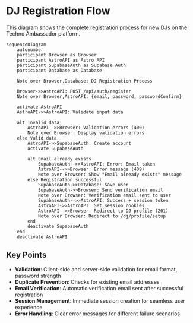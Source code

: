# DJ Registration Flow

This diagram shows the complete registration process for new DJs on the Techno Ambassador platform.

```mermaid
sequenceDiagram
    autonumber
    participant Browser as Browser
    participant AstroAPI as Astro API
    participant SupabaseAuth as Supabase Auth
    participant Database as Database

    Note over Browser,Database: DJ Registration Process

    Browser->>AstroAPI: POST /api/auth/register
    Note over Browser,AstroAPI: {email, password, passwordConfirm}

    activate AstroAPI
    AstroAPI->>AstroAPI: Validate input data

    alt Invalid data
        AstroAPI-->>Browser: Validation errors (400)
        Note over Browser: Display validation errors
    else Valid data
        AstroAPI->>SupabaseAuth: Create account
        activate SupabaseAuth

        alt Email already exists
            SupabaseAuth-->>AstroAPI: Error: Email taken
            AstroAPI-->>Browser: Error message (409)
            Note over Browser: Show "Email already exists" message
        else Registration successful
            SupabaseAuth->>Database: Save user
            SupabaseAuth->>Browser: Send verification email
            Note over Browser: Verification email sent to user
            SupabaseAuth-->>AstroAPI: Success + session token
            AstroAPI->>AstroAPI: Set session cookies
            AstroAPI-->>Browser: Redirect to DJ profile (201)
            Note over Browser: Redirect to /dj/profile/setup
        end
        deactivate SupabaseAuth
    end
    deactivate AstroAPI
```

## Key Points

- **Validation**: Client-side and server-side validation for email format, password strength
- **Duplicate Prevention**: Checks for existing email addresses
- **Email Verification**: Automatic verification email sent after successful registration
- **Session Management**: Immediate session creation for seamless user experience
- **Error Handling**: Clear error messages for different failure scenarios
